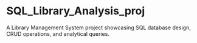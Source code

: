 # SQL_Library_Analysis_proj
A Library Management System project showcasing SQL database design, CRUD operations, and analytical queries.
